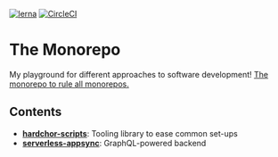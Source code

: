 [![lerna](https://img.shields.io/badge/maintained%20with-lerna-cc00ff.svg)](https://lernajs.io/)
[![CircleCI](https://circleci.com/gh/hardchor/monorepo.svg?style=svg)](https://circleci.com/gh/hardchor/monorepo)

# The Monorepo

My playground for different approaches to software development!
[The monorepo to rule all monorepos.](https://xkcd.com/927/)

## Contents

- [**hardchor-scripts**](./packages/hardchor-scripts/README.md): Tooling library to ease common set-ups
- [**serverless-appsync**](./packages/serverless-appsync/README.md): GraphQL-powered backend
